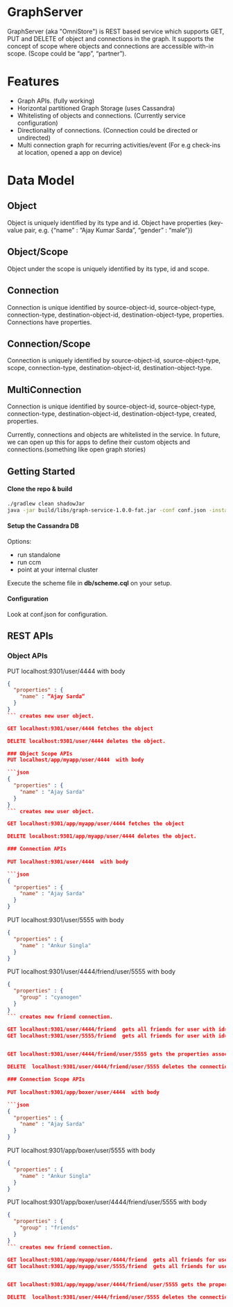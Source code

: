 
# GraphServer
GraphServer (aka "OmniStore") is REST based service which supports GET, PUT and DELETE of object and connections in the graph.
It supports the concept of scope where objects and connections are accessible with-in scope. (Scope could be “app”, “partner”).

# Features
* Graph APIs. (fully working)
* Horizontal partitioned Graph Storage (uses Cassandra)
* Whitelisting of objects and connections. (Currently service configuration)
* Directionality of connections. (Connection could be directed or undirected)
* Multi connection graph for recurring activities/event (For e.g check-ins at location, opened a app on device)

# Data Model

## Object
Object is uniquely identified by its type and id.  Object have properties (key-value pair, e.g. {“name” : “Ajay Kumar Sarda”, “gender” : “male”})

## Object/Scope
Object under the scope is uniquely identified by its type, id and scope.

## Connection
Connection is unique identified by  source-object-id, source-object-type, connection-type, destination-object-id, destination-object-type, properties. Connections have properties.

## Connection/Scope
Connection is uniquely identified by source-object-id, source-object-type, scope, connection-type, destination-object-id, destination-object-type. 

## MultiConnection
Connection is unique identified by  source-object-id, source-object-type, connection-type, destination-object-id, destination-object-type, created, properties.

Currently, connections and objects are whitelisted in the service. In future, we can open up this for apps to define their custom objects and connections.(something like open graph stories)

## Getting Started

#### Clone the repo & build

```bash
./gradlew clean shadowJar
java -jar build/libs/graph-service-1.0.0-fat.jar -conf conf.json -instances 2
```

#### Setup the Cassandra DB

Options:
 * run standalone
 * run ccm
 * point at your internal cluster

Execute the scheme file in **db/scheme.cql** on your setup.

#### Configuration
Look at conf.json for configuration.

## REST APIs

### Object APIs

PUT localhost:9301/user/4444 with body

```json
{
  "properties" : {
    "name" : “Ajay Sarda“
  }
} 
``` creates new user object.

GET localhost:9301/user/4444 fetches the object

DELETE localhost:9301/user/4444 deletes the object. 

### Object Scope APIs
PUT localhost/app/myapp/user/4444  with body

```json
{
  "properties" : {
    "name" : "Ajay Sarda"
  } 
} 
``` creates new user object. 

GET localhost:9301/app/myapp/user/4444 fetches the object

DELETE localhost:9301/app/myapp/user/4444 deletes the object.

### Connection APIs
 
PUT localhost:9301/user/4444  with body

```json
{
  "properties" : {
    "name" : "Ajay Sarda"
  } 
}
```

PUT localhost:9301/user/5555  with body

```json
{
  "properties" : {
    "name" : "Ankur Singla"
  } 
}
```

PUT localhost:9301/user/4444/friend/user/5555 with body

```json
{
  "properties" : {
    "group" : "cyanogen"
  } 
}
``` creates new friend connection.

GET localhost:9301/user/4444/friend  gets all friends for user with id=4444.
GET localhost:9301/user/5555/friend  gets all friends for user with id=5555.


GET localhost:9301/user/4444/friend/user/5555 gets the properties associated with that particular connection,

DELETE  localhost:9301/user/4444/friend/user/5555 deletes the connection.

### Connection Scope APIs
 
PUT localhost:9301/app/boxer/user/4444  with body

```json
{
  "properties" : {
    "name" : "Ajay Sarda"
  } 
}
``` 

PUT localhost:9301/app/boxer/user/5555  with body

```json
{
  "properties" : {
    "name" : "Ankur Singla"
  } 
}
``` 

PUT localhost:9301/app/boxer/user/4444/friend/user/5555 with body

```json
{
  "properties" : {
    "group" : "friends"
  } 
} 
``` creates new friend connection.

GET localhost:9301/app/myapp/user/4444/friend  gets all friends for user with id=4444.
GET localhost:9301/app/myapp/user/5555/friend  gets all friends for user with id=5555.


GET localhost:9301/app/myapp/user/4444/friend/user/5555 gets the properties associated with that particular connection,

DELETE  localhost:9301/user/4444/friend/user/5555 deletes the connection.
